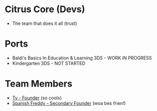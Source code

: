 # Citrus Core (Devs)

* The team that does it all (trust)

# Ports

* Baldi's Basics In Education & Learning 3DS - WORK IN PROGRESS
* Kindergarten 3DS - NOT STARTED

# Team Members

* [Ty - Founder](https://twitter.com/tydotcs) (so cools)
* [Spanish Freddy - Secondary Founder](https://twitter.com/Spanish_Freddy) (woa bes frien!)
